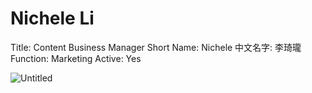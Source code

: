 # Nichele Li

Title: Content Business Manager
Short Name: Nichele
中文名字: 李琦瓏
Function: Marketing
Active: Yes

![Untitled](Nichele%20Li%20af3a3547d6b0467ba9936a3a41851e04/Untitled.jpeg)